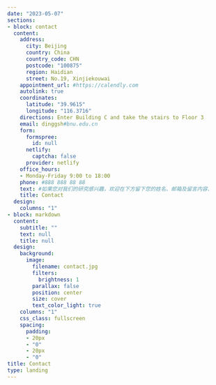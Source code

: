 ```yaml
---
date: "2023-05-07"
sections:
- block: contact
  content:
    address:
      city: Beijing
      country: China
      country_code: CHN
      postcode: "100875"
      region: Haidian
      street: No.19, Xinjiekouwai
    appointment_url: #https://calendly.com
    autolink: true
    coordinates:
      latitude: "39.9615"
      longitude: "116.3716"
    directions: Enter Building C and take the stairs to Floor 3
    email: dinggsh#bnu.edu.cn
    form:
      formspree:
        id: null
      netlify:
        captcha: false
      provider: netlify
    office_hours:
    - Monday-Friday 9:00 to 18:00
    phone: #888 888 88 88
    text: #如果您对我们的研究感兴趣，欢迎在下方留下您的姓名、邮箱及留言内容.
    title: Contact
  design:
    columns: "1"
- block: markdown
  content:
    subtitle: ""
    text: null
    title: null
  design:
    background:
      image:
        filename: contact.jpg
        filters:
          brightness: 1
        parallax: false
        position: center
        size: cover
        text_color_light: true
    columns: "1"
    css_class: fullscreen
    spacing:
      padding:
      - 20px
      - "0"
      - 20px
      - "0"
title: Contact
type: landing
---
```

